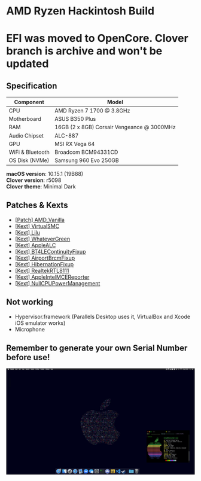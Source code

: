 # AMD Ryzen Hackintosh Build

# EFI was moved to OpenCore. Clover branch is archive and won't be updated

## Specification
| **Component** | **Model** |
| ------------- | --------- |
| CPU | AMD Ryzen 7 1700 @ 3.8GHz |
| Motherboard | ASUS B350 Plus |
| RAM | 16GB (2 x 8GB) Corsair Vengeance @ 3000MHz |
| Audio Chipset | ALC-887 |
| GPU | MSI RX Vega 64 |
| WiFi & Bluetooth | Broadcom BCM94331CD |
| OS Disk (NVMe) | Samsung 960 Evo 250GB |

**macOS version**: 10.15.1 (19B88)  
**Clover version**: r5098  
**Clover theme**: Minimal Dark  

## Patches & Kexts
 - [[Patch] AMD_Vanilla](https://github.com/AMD-OSX/AMD_Vanilla)
 - [[Kext] VirtualSMC](https://github.com/acidanthera/VirtualSMC)
 - [[Kext] Lilu](https://github.com/acidanthera/Lilu)
 - [[Kext] WhateverGreen](https://github.com/acidanthera/WhateverGreen)
 - [[Kext] AppleALC](https://github.com/acidanthera/AppleALC)
 - [[Kext] BT4LEContinuityFixup](https://github.com/acidanthera/BT4LEContiunityFixup)
 - [[Kext] AirportBrcmFixup](https://github.com/acidanthera/AirportBrcmFixup)
 - [[Kext] HibernationFixup](https://github.com/acidanthera/HibernationFixup)
 - [[Kext] RealtekRTL8111](https://bitbucket.org/RehabMan/os-x-realtek-network/downloads/)
 - [[Kext] AppleIntelMCEReporter](https://github.com/AMD-OSX/AMD_Vanilla/blob/master/Extra/AppleMCEReporterDisabler.kext.zip)
 - [[Kext] NullCPUPowerManagement](https://www.tonymacx86.com/resources/nullcpupowermanagement.268/)  

## Not working
 - Hypervisor.framework (Parallels Desktop uses it, VirtualBox and Xcode iOS emulator works)
 - Microphone

## Remember to generate your own Serial Number before use!  

![Screenshot](/screenshot.png?raw=true)
